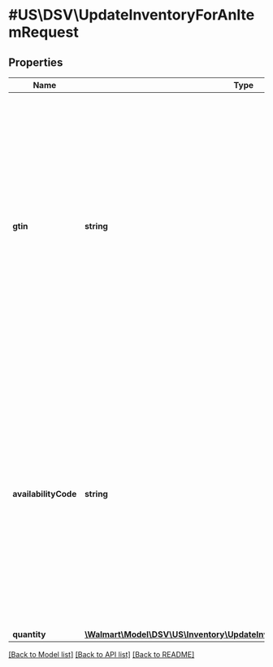 # #US\DSV\UpdateInventoryForAnItemRequest

## Properties

Name | Type | Description | Notes
------------ | ------------- | ------------- | -------------
**gtin** | **string** | Specifies the global trade item number (GTIN) item identifier.   The global trade item number is a 14-digit number, including the check digit, that is used worldwide and identifies the Each. If the user’s number is less than 14 digits, add zeros at the beginning. |
**availabilityCode** | **string** | Specifies how to manage the inventory update.   AC: The code used for standard inventory updates. Assign this code to an item with normal inventory.   AA: An item with infinite inventory. If users set AA as the availability code, they do not need to provide inventory for the item. |
**quantity** | [**\Walmart\Model\DSV\US\Inventory\UpdateInventoryForAnItemRequestQuantity**](UpdateInventoryForAnItemRequestQuantity.md) |  |


[[Back to Model list]](../) [[Back to API list]](../../Api/US/DSV) [[Back to README]](../../README.md)
